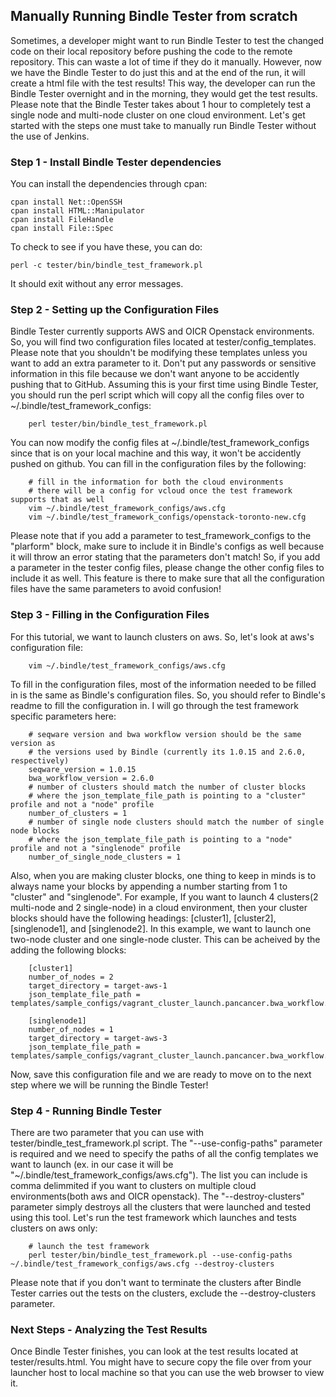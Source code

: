 ## Manually Running Bindle Tester from scratch

Sometimes, a developer might want to run Bindle Tester to test the changed code on their local repository before pushing the code to the remote repository. This can waste a lot of time if they do it manually. However, now we have the Bindle Tester to do just this and at the end of the run, it will create a html file with the test results! This way, the developer can run the Bindle Tester overnight and in the morning, they would get the test results. Please note that the Bindle Tester takes about 1 hour to completely test a single node and multi-node cluster on one cloud environment. Let's get started with the steps one must take to manually run Bindle Tester without the use of Jenkins.

### Step 1 - Install Bindle Tester dependencies
You can install the dependencies through cpan:

    cpan install Net::OpenSSH
    cpan install HTML::Manipulator
    cpan install FileHandle
    cpan install File::Spec
    
To check to see if you have these, you can do:

    perl -c tester/bin/bindle_test_framework.pl
    
It should exit without any error messages.

### Step 2 - Setting up the Configuration Files
Bindle Tester currently supports AWS and OICR Openstack environments. So, you will find two configuration files located at tester/config_templates. Please note that you shouldn't be modifying these templates unless you want to add an extra parameter to it. Don't put any passwords or sensitive information in this file because we don't want anyone to be accidently pushing that to GitHub. Assuming this is your first time using Bindle Tester, you should run the perl script which will copy all the config files over to ~/.bindle/test_framework_configs:

        perl tester/bin/bindle_test_framework.pl
        
You can now modify the config files at ~/.bindle/test_framework_configs since that is on your local machine and this way, it won't be accidently pushed on github. You can fill in the configuration files by the following:

        # fill in the information for both the cloud environments 
        # there will be a config for vcloud once the test framework supports that as well
        vim ~/.bindle/test_framework_configs/aws.cfg
        vim ~/.bindle/test_framework_configs/openstack-toronto-new.cfg

Please note that if you add a parameter to test_framework_configs to the "plarform" block, make sure to include it in Bindle's configs as well because it will throw an error stating that the parameters don't match! So, if you add a parameter in the tester config files, please change the other config files to include it as well. This feature is there to make sure that all the configuration files have the same parameters to avoid confusion!

### Step 3 - Filling in the Configuration Files
For this tutorial, we want to launch clusters on aws. So, let's look at aws's configuration file:

        vim ~/.bindle/test_framework_configs/aws.cfg

To fill in the configuration files, most of the information needed to be filled in is the same as Bindle's configuration files. So, you should refer to Bindle's readme to fill the configuration in. I will go through the test framework specific parameters here:

        # seqware version and bwa workflow version should be the same version as 
        # the versions used by Bindle (currently its 1.0.15 and 2.6.0, respectively)
        seqware_version = 1.0.15
        bwa_workflow_version = 2.6.0
        # number of clusters should match the number of cluster blocks 
        # where the json_template_file_path is pointing to a "cluster" profile and not a "node" profile
        number_of_clusters = 1
        # number of single node clusters should match the number of single node blocks 
        # where the json_template_file_path is pointing to a "node" profile and not a "singlenode" profile    
        number_of_single_node_clusters = 1

Also, when you are making cluster blocks, one thing to keep in minds is to always name your blocks by appending a number starting from 1 to "cluster" and "singlenode". For example, If you want to launch 4 clusters(2 multi-node and 2 single-node) in a cloud environment, then your cluster blocks should have the following headings: [cluster1], [cluster2], [singlenode1], and [singlenode2]. In this example, we want to launch one two-node cluster and one single-node cluster. This can be acheived by the adding the following blocks:

        [cluster1]
        number_of_nodes = 2
        target_directory = target-aws-1
        json_template_file_path = templates/sample_configs/vagrant_cluster_launch.pancancer.bwa_workflow.seqware.install.sge_cluster.json.template
        
        [singlenode1]
        number_of_nodes = 1
        target_directory = target-aws-3
        json_template_file_path = templates/sample_configs/vagrant_cluster_launch.pancancer.bwa_workflow.seqware.install.sge_node.json.template
        
Now, save this configuration file and we are ready to move on to the next step where we will be running the Bindle Tester!

### Step 4 - Running Bindle Tester
There are two parameter that you can use with tester/bindle_test_framework.pl script. The "--use-config-paths" parameter is required and we need to specify the paths of all the config templates we want to launch (ex. in our case it will be "~/.bindle/test_framework_configs/aws.cfg"). The list you can include is comma delimmited if you want to clusters on multiple cloud environments(both aws and OICR openstack). The "--destroy-clusters" parameter simply destroys all the clusters that were launched and tested using this tool. Let's run the test framework which launches and tests clusters on aws only:

        # launch the test framework
        perl tester/bin/bindle_test_framework.pl --use-config-paths ~/.bindle/test_framework_configs/aws.cfg --destroy-clusters
Please note that if you don't want to terminate the clusters after Bindle Tester carries out the tests on the clusters, exclude the --destroy-clusters parameter.

### Next Steps - Analyzing the Test Results
Once Bindle Tester finishes, you can look at the test results located at tester/results.html. You might have to secure copy the file over from your launcher host to local machine so that you can use the web browser to view it.

